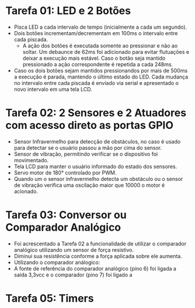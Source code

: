 # Tarefa 01: LED e 2 Botões
* Pisca LED a cada intervalo de tempo (inicialmente a cada um segundo).
* Dois botões incrementam/decrementam em 100ms o intervalo entre cada piscada.
  * A ação dos botões é executada somente ao pressionar e não ao soltar.
Um debaunce de 62ms foi adicionado para evitar flutuações e deixar a execução mais estável. Caso o botão seja mantido pressionado a ação correspondente é repetida a cada 248ms.
* Caso os dois botões sejam mantidos pressionandos por mais de 500ms a execução é parada, mantendo o último estado do LED.
Cada mudança no intervalo entre cada piscada é enviado via serial e apresentado o novo intervalo em uma tela LCD.

# Tarefa 02: 2 Sensores e 2 Atuadores com acesso direto as portas GPIO
* Sensor Infravermelho para detecção de obstáculos, no caso é usado para detectar se o usuário passou a mão por cima do sensor.
* Sensor de vibração, permitindo verificar se o dispositivo foi movimentado.
* Tela LCD para manter o usuário informado do estado dos sensores.
* Servo motor de 180° controlado por PWM.
 * Quando um o sensor infravermelho detecta um obstáculo ou o sensor de vibração verifica uma oscilação maior que 10000 o motor é acionado.

# Tarefa 03: Conversor ou Comparador Analógico
* Foi acrescentado a Tarefa 02 a funcionalidade de utilizar o comparador analógico utilizando um sensor de força resistivo.
 * Diminui sua resistência conforme a força aplicada sobre ele aumenta.
* Utilizando o comparador análogico:
 * A fonte de referência do comparador analógico (pino 6) foi ligada a saída 3,3vcc e o comparador (pino 7) foi ligado a
# Tarefa 05: Timers
